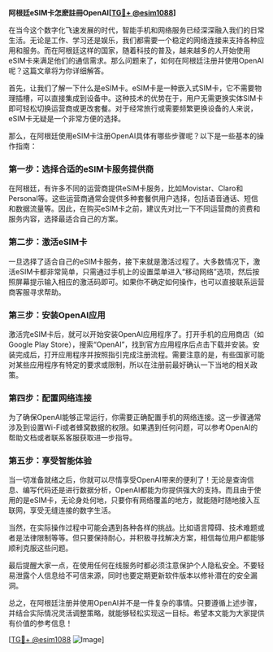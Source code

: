 **阿根廷eSIM卡怎麽註冊OpenAI[[TG💪+ @esim1088](https://t.me/s/esim1088)]**

在当今这个数字化飞速发展的时代，智能手机和网络服务已经深深融入我们的日常生活。无论是工作、学习还是娱乐，我们都需要一个稳定的网络连接来支持各种应用和服务。而在阿根廷这样的国家，随着科技的普及，越来越多的人开始使用eSIM卡来满足他们的通信需求。那么问题来了，如何在阿根廷注册并使用OpenAI呢？这篇文章将为你详细解答。

首先，让我们了解一下什么是eSIM卡。eSIM卡是一种嵌入式SIM卡，它不需要物理插槽，可以直接集成到设备中。这种技术的优势在于，用户无需更换实体SIM卡即可轻松切换运营商或更改套餐。对于经常旅行或需要频繁更换设备的人来说，eSIM卡无疑是一个非常方便的选择。

那么，在阿根廷使用eSIM卡注册OpenAI具体有哪些步骤呢？以下是一些基本的操作指南：

### 第一步：选择合适的eSIM卡服务提供商

在阿根廷，有许多不同的运营商提供eSIM卡服务，比如Movistar、Claro和Personal等。这些运营商通常会提供多种套餐供用户选择，包括语音通话、短信和数据流量等。因此，在购买eSIM卡之前，建议先对比一下不同运营商的资费和服务内容，选择最适合自己的方案。

### 第二步：激活eSIM卡

一旦选择了适合自己的eSIM卡服务，接下来就是激活过程了。大多数情况下，激活eSIM卡都非常简单，只需通过手机上的设置菜单进入“移动网络”选项，然后按照屏幕提示输入相应的激活码即可。如果你不确定如何操作，也可以直接联系运营商客服寻求帮助。

### 第三步：安装OpenAI应用

激活完eSIM卡后，就可以开始安装OpenAI应用程序了。打开手机的应用商店（如Google Play Store），搜索“OpenAI”，找到官方应用程序后点击下载并安装。安装完成后，打开应用程序并按照指引完成注册流程。需要注意的是，有些国家可能对某些应用程序有特定的要求或限制，所以在注册前最好确认一下当地的相关政策。

### 第四步：配置网络连接

为了确保OpenAI能够正常运行，你需要正确配置手机的网络连接。这一步骤通常涉及到设置Wi-Fi或者蜂窝数据的权限。如果遇到任何问题，可以参考OpenAI的帮助文档或者联系客服获取进一步指导。

### 第五步：享受智能体验

当一切准备就绪之后，你就可以尽情享受OpenAI带来的便利了！无论是查询信息、编写代码还是进行数据分析，OpenAI都能为你提供强大的支持。而且由于使用的是eSIM卡，无论身处何地，只要你有网络覆盖的地方，就能随时随地接入互联网，享受无缝连接的数字生活。

当然，在实际操作过程中可能会遇到各种各样的挑战。比如语言障碍、技术难题或者是法律限制等等。但只要保持耐心，并积极寻找解决方案，相信每位用户都能够顺利克服这些问题。

最后提醒大家一点，在使用任何在线服务时都必须注意保护个人隐私安全。不要轻易泄露个人信息给不可信来源，同时也要定期更新软件版本以修补潜在的安全漏洞。

总之，在阿根廷注册并使用OpenAI并不是一件复杂的事情。只要遵循上述步骤，并结合实际情况灵活调整策略，就能够轻松实现这一目标。希望本文能为大家提供有价值的参考信息！

[[TG💪+ @esim1088](https://t.me/s/esim1088) ![Image](https://i.postimg.cc/4NQfJmqS/Snipaste-2025-05-13-00-14-12.png)]